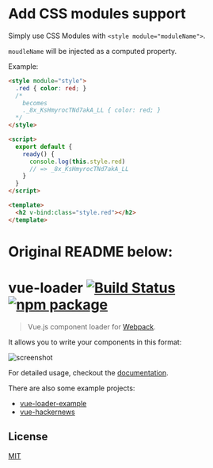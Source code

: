 # Add CSS modules support

Simply use CSS Modules with `<style module="moduleName">`.

`moudleName` will be injected as a computed property.

Example:

```html
<style module="style">
  .red { color: red; }
  /*
    becomes
    ._8x_KsHmyrocTNd7akA_LL { color: red; }
  */
</style>

<script>
  export default {
    ready() {
      console.log(this.style.red)
      // => _8x_KsHmyrocTNd7akA_LL
    }
  }
</script>

<template>
  <h2 v-bind:class="style.red"></h2>
</template>
```

# Original README below:

# vue-loader [![Build Status](https://circleci.com/gh/vuejs/vue-loader/tree/master.svg?style=shield)](https://circleci.com/gh/vuejs/vue-loader/tree/master) [![npm package](https://img.shields.io/npm/v/vue-loader.svg?maxAge=2592000)](https://www.npmjs.com/package/vue-loader)

> Vue.js component loader for [Webpack](http://webpack.github.io).

It allows you to write your components in this format:

![screenshot](http://blog.evanyou.me/images/vue-component.png)

For detailed usage, checkout the [documentation](http://vuejs.github.io/vue-loader/).

There are also some example projects:

- [vue-loader-example](https://github.com/vuejs/vue-loader-example/)
- [vue-hackernews](https://github.com/vuejs/vue-hackernews)

## License

[MIT](http://opensource.org/licenses/MIT)
